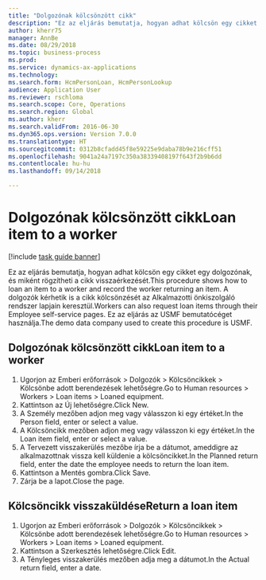 ```yaml
--- 
title: "Dolgozónak kölcsönzött cikk"
description: "Ez az eljárás bemutatja, hogyan adhat kölcsön egy cikket egy dolgozónak, és miként rögzítheti a cikk visszaérkezését."
author: kherr75
manager: AnnBe
ms.date: 08/29/2018
ms.topic: business-process
ms.prod: 
ms.service: dynamics-ax-applications
ms.technology: 
ms.search.form: HcmPersonLoan, HcmPersonLookup
audience: Application User
ms.reviewer: rschloma
ms.search.scope: Core, Operations
ms.search.region: Global
ms.author: kherr
ms.search.validFrom: 2016-06-30
ms.dyn365.ops.version: Version 7.0.0
ms.translationtype: HT
ms.sourcegitcommit: 0312b8cfadd45f8e59225e9daba78b9e216cff51
ms.openlocfilehash: 9041a24a7197c350a38339408197f643f2b9b6dd
ms.contentlocale: hu-hu
ms.lasthandoff: 09/14/2018

---
```

# <a name="loan-item-to-a-worker"></a><span data-ttu-id="117e9-103">Dolgozónak kölcsönzött cikk</span><span class="sxs-lookup"><span data-stu-id="117e9-103">Loan item to a worker</span></span>

[!include [task guide banner](../../includes/task-guide-banner.md)]

<span data-ttu-id="117e9-104">Ez az eljárás bemutatja, hogyan adhat kölcsön egy cikket egy dolgozónak, és miként rögzítheti a cikk visszaérkezését.</span><span class="sxs-lookup"><span data-stu-id="117e9-104">This procedure shows how to loan an item to a worker and record the worker returning an item.</span></span> <span data-ttu-id="117e9-105">A dolgozók kérhetik is a cikk kölcsönzését az Alkalmazotti önkiszolgáló rendszer lapjain keresztül.</span><span class="sxs-lookup"><span data-stu-id="117e9-105">Workers can also request loan items through their Employee self-service pages.</span></span> <span data-ttu-id="117e9-106">Ez az eljárás az USMF bemutatócéget használja.</span><span class="sxs-lookup"><span data-stu-id="117e9-106">The demo data company used to create this procedure is USMF.</span></span>


## <a name="loan-item-to-a-worker"></a><span data-ttu-id="117e9-107">Dolgozónak kölcsönzött cikk</span><span class="sxs-lookup"><span data-stu-id="117e9-107">Loan item to a worker</span></span>
1. <span data-ttu-id="117e9-108">Ugorjon az Emberi erőforrások > Dolgozók > Kölcsöncikkek > Kölcsönbe adott berendezések lehetőségre.</span><span class="sxs-lookup"><span data-stu-id="117e9-108">Go to Human resources > Workers > Loan items > Loaned equipment.</span></span>
2. <span data-ttu-id="117e9-109">Kattintson az Új lehetőségre.</span><span class="sxs-lookup"><span data-stu-id="117e9-109">Click New.</span></span>
3. <span data-ttu-id="117e9-110">A Személy mezőben adjon meg vagy válasszon ki egy értéket.</span><span class="sxs-lookup"><span data-stu-id="117e9-110">In the Person field, enter or select a value.</span></span>
4. <span data-ttu-id="117e9-111">A Kölcsöncikk mezőben adjon meg vagy válasszon ki egy értéket.</span><span class="sxs-lookup"><span data-stu-id="117e9-111">In the Loan item field, enter or select a value.</span></span>
5. <span data-ttu-id="117e9-112">A Tervezett visszakerülés mezőbe írja be a dátumot, ameddigre az alkalmazottnak vissza kell küldenie a kölcsöncikket.</span><span class="sxs-lookup"><span data-stu-id="117e9-112">In the Planned return field, enter the date the employee needs to return the loan item.</span></span>
6. <span data-ttu-id="117e9-113">Kattintson a Mentés gombra.</span><span class="sxs-lookup"><span data-stu-id="117e9-113">Click Save.</span></span>
7. <span data-ttu-id="117e9-114">Zárja be a lapot.</span><span class="sxs-lookup"><span data-stu-id="117e9-114">Close the page.</span></span>

## <a name="return-a-loan-item"></a><span data-ttu-id="117e9-115">Kölcsöncikk visszaküldése</span><span class="sxs-lookup"><span data-stu-id="117e9-115">Return a loan item</span></span>
1. <span data-ttu-id="117e9-116">Ugorjon az Emberi erőforrások > Dolgozók > Kölcsöncikkek > Kölcsönbe adott berendezések lehetőségre.</span><span class="sxs-lookup"><span data-stu-id="117e9-116">Go to Human resources > Workers > Loan items > Loaned equipment.</span></span>
2. <span data-ttu-id="117e9-117">Kattintson a Szerkesztés lehetőségre.</span><span class="sxs-lookup"><span data-stu-id="117e9-117">Click Edit.</span></span>
3. <span data-ttu-id="117e9-118">A Tényleges visszakerülés mezőben adja meg a dátumot.</span><span class="sxs-lookup"><span data-stu-id="117e9-118">In the Actual return field, enter a date.</span></span>


